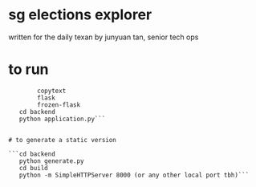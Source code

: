 # sg elections explorer

written for the daily texan by junyuan tan, senior tech ops

# to run

```pip install
        copytext
        flask
        frozen-flask
   cd backend
   python application.py```


# to generate a static version

```cd backend
   python generate.py
   cd build
   python -m SimpleHTTPServer 8000 (or any other local port tbh)```
